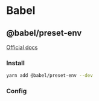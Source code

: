 # Babel

## @babel/preset-env

[Official docs](https://babeljs.io/docs/en/babel-preset-env)

### Install

```sh
yarn add @babel/preset-env --dev
```

### Config
